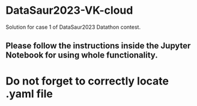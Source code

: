 # DataSaur2023-VK-cloud
Solution for case 1 of DataSaur2023 Datathon contest.

## Please follow the instructions inside the Jupyter Notebook for using whole functionality.
# Do not forget to correctly locate .yaml file
